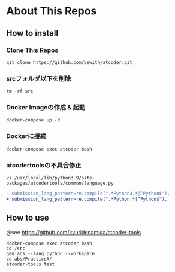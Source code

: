 # About This Repos

## How to install

### Clone This Repos
```
git clone https://github.com/bewith/atcoder.git
```

### srcフォルダ以下を削除
```
rm -rf src
```

### Docker Imageの作成 & 起動
```
docker-compose up -d
```

### Dockerに接続
```
docker-compose exec atcoder bash
```

### atcodertoolsの不具合修正
```
vi /usr/local/lib/python3.9/site-packages/atcodertools/common/language.py
```

```diff
- submission_lang_pattern=re.compile(".*Python3.*|^Python$"),
+ submission_lang_pattern=re.compile(".*Python.*|^Python$"),
```

## How to use
@see https://github.com/kyuridenamida/atcoder-tools

```
docker-compose exec atcoder bash
cd /src
gen abs --lang python --workspace .
cd abs/PracticeA/
atcoder-tools test
```
